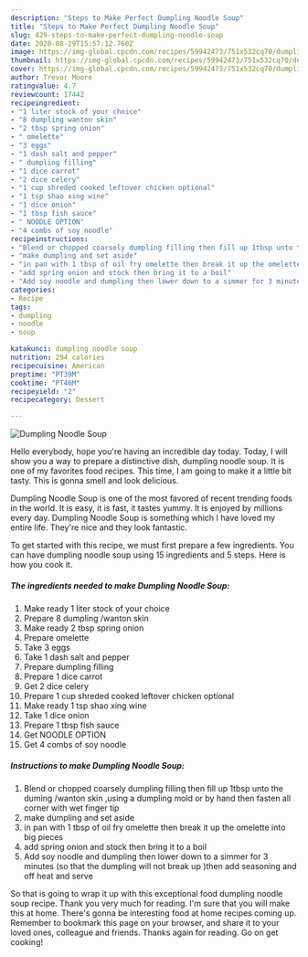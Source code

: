 ```yaml
---
description: "Steps to Make Perfect Dumpling Noodle Soup"
title: "Steps to Make Perfect Dumpling Noodle Soup"
slug: 429-steps-to-make-perfect-dumpling-noodle-soup
date: 2020-08-29T15:57:12.760Z
image: https://img-global.cpcdn.com/recipes/59942473/751x532cq70/dumpling-noodle-soup-recipe-main-photo.jpg
thumbnail: https://img-global.cpcdn.com/recipes/59942473/751x532cq70/dumpling-noodle-soup-recipe-main-photo.jpg
cover: https://img-global.cpcdn.com/recipes/59942473/751x532cq70/dumpling-noodle-soup-recipe-main-photo.jpg
author: Trevor Moore
ratingvalue: 4.7
reviewcount: 17442
recipeingredient:
- "1 liter stock of your choice"
- "8 dumpling wanton skin"
- "2 tbsp spring onion"
- " omelette"
- "3 eggs"
- "1 dash salt and pepper"
- " dumpling filling"
- "1 dice carrot"
- "2 dice celery"
- "1 cup shreded cooked leftover chicken optional"
- "1 tsp shao xing wine"
- "1 dice onion"
- "1 tbsp fish sauce"
- " NOODLE OPTION"
- "4 combs of soy noodle"
recipeinstructions:
- "Blend or chopped coarsely dumpling filling then fill up 1tbsp unto the duming /wanton skin ,using a dumpling mold or by hand then fasten all corner with wet finger tip"
- "make dumpling and set aside"
- "in pan with 1 tbsp of oil fry omelette then break it up the omelette into big pieces"
- "add spring onion and stock then bring it to a boil"
- "Add soy noodle and dumpling then lower down to a simmer for 3 minutes  (so that the dumpling will not break up )then add seasoning and off heat and serve"
categories:
- Recipe
tags:
- dumpling
- noodle
- soup

katakunci: dumpling noodle soup 
nutrition: 294 calories
recipecuisine: American
preptime: "PT39M"
cooktime: "PT46M"
recipeyield: "2"
recipecategory: Dessert

---
```



![Dumpling Noodle Soup](https://img-global.cpcdn.com/recipes/59942473/751x532cq70/dumpling-noodle-soup-recipe-main-photo.jpg)

Hello everybody, hope you're having an incredible day today. Today, I will show you a way to prepare a distinctive dish, dumpling noodle soup. It is one of my favorites food recipes. This time, I am going to make it a little bit tasty. This is gonna smell and look delicious.

Dumpling Noodle Soup is one of the most favored of recent trending foods in the world. It is easy, it is fast, it tastes yummy. It is enjoyed by millions every day. Dumpling Noodle Soup is something which I have loved my entire life. They're nice and they look fantastic.




To get started with this recipe, we must first prepare a few ingredients. You can have dumpling noodle soup using 15 ingredients and 5 steps. Here is how you cook it.

<!--inarticleads1-->

##### The ingredients needed to make Dumpling Noodle Soup:

1. Make ready 1 liter stock of your choice
1. Prepare 8 dumpling /wanton skin
1. Make ready 2 tbsp spring onion
1. Prepare  omelette
1. Take 3 eggs
1. Take 1 dash salt and pepper
1. Prepare  dumpling filling
1. Prepare 1 dice carrot
1. Get 2 dice celery
1. Prepare 1 cup shreded cooked leftover chicken optional
1. Make ready 1 tsp shao xing wine
1. Take 1 dice onion
1. Prepare 1 tbsp fish sauce
1. Get  NOODLE OPTION
1. Get 4 combs of soy noodle




<!--inarticleads2-->

##### Instructions to make Dumpling Noodle Soup:

1. Blend or chopped coarsely dumpling filling then fill up 1tbsp unto the duming /wanton skin ,using a dumpling mold or by hand then fasten all corner with wet finger tip
1. make dumpling and set aside
1. in pan with 1 tbsp of oil fry omelette then break it up the omelette into big pieces
1. add spring onion and stock then bring it to a boil
1. Add soy noodle and dumpling then lower down to a simmer for 3 minutes  (so that the dumpling will not break up )then add seasoning and off heat and serve




So that is going to wrap it up with this exceptional food dumpling noodle soup recipe. Thank you very much for reading. I'm sure that you will make this at home. There's gonna be interesting food at home recipes coming up. Remember to bookmark this page on your browser, and share it to your loved ones, colleague and friends. Thanks again for reading. Go on get cooking!
